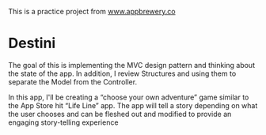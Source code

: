 
This is a practice project from www.appbrewery.co

#  Destini

The goal of this is implementing the MVC design pattern and thinking about the state of the app. In addition, I review Structures and using them to separate the Model from the Controller. 

In this app, I'll be creating a “choose your own adventure” game similar to the App Store hit “Life Line” app. The app will tell a story depending on what the user chooses and can be fleshed out and modified to provide an engaging story-telling experience
